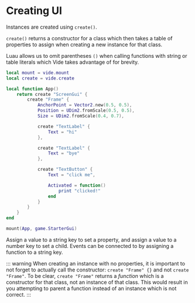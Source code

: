 # Creating UI

Instances are created using `create()`.

`create()` returns a constructor for a class which then takes a table of
properties to assign when creating a new instance for that class.

Luau allows us to omit parentheses `()` when calling functions with string or
table literals which Vide takes advantage of for brevity.

```lua
local mount = vide.mount
local create = vide.create

local function App()
    return create "ScreenGui" {
        create "Frame" {
            AnchorPoint = Vector2.new(0.5, 0.5),
            Position = UDim2.fromScale(0.5, 0.5),
            Size = UDim2.fromScale(0.4, 0.7),

            create "TextLabel" {
                Text = "hi"
            },

            create "TextLabel" {
                Text = "bye"
            },

            create "TextButton" {
                Text = "click me",

                Activated = function()
                    print "clicked!"
                end
            }
        }
    }
end

mount(App, game.StarterGui)
```

Assign a value to a string key to set a property, and assign a value to a
number key to set a child. Events can be connected to by assigning a function
to a string key.

::: warning
When creating an instance with no properties, it is important to not forget to
actually call the constructor: `create "Frame" {}` and not `create "Frame"`.
To be clear, `create "Frame"` returns a *function* which is a constructor for
that class, not an instance of that class. This would result in you attempting
to parent a function instead of an instance which is not correct.
:::
